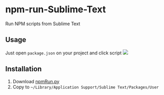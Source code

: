# npm-run-Sublime-Text
Run NPM scripts from Sublime Text

## Usage
Just open `package.json` on your project and click script
![](./demp.png)

## Installation
1. Download [npmRun.py](./npmRun.py)
2. Copy to `~/Library/Application Support/Sublime Text/Packages/User`

